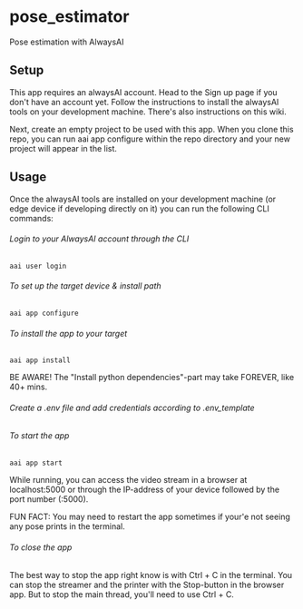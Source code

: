# pose_estimator
Pose estimation with AlwaysAI

## Setup
This app requires an alwaysAI account. Head to the Sign up page if you don't have an account yet. Follow the instructions to install the alwaysAI tools on your development machine. There's also instructions on this wiki. 

Next, create an empty project to be used with this app. When you clone this repo, you can run aai app configure within the repo directory and your new project will appear in the list.

## Usage
Once the alwaysAI tools are installed on your development machine (or edge device if developing directly on it) you can run the following CLI commands:

###### Login to your AlwaysAI account through the CLI
```
aai user login
```

###### To set up the target device & install path
```
aai app configure
```

###### To install the app to your target
```
aai app install
```

BE AWARE! The "Install python dependencies"-part may take FOREVER, like 40+ mins.  

###### Create a .env file and add credentials according to .env_template

###### To start the app
```
aai app start
```

While running, you can access the video stream in a browser at localhost:5000 or through the IP-address of your device followed by the port number (:5000).

FUN FACT: You may need to restart the app sometimes if your'e not seeing any pose prints in the terminal. 

###### To close the app

The best way to stop the app right know is with Ctrl + C in the terminal. You can stop the streamer and the printer with the Stop-button in the browser app. But to stop the main thread, you'll need to use Ctrl + C. 
